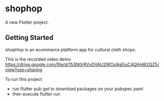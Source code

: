 # shophop

A new Flutter project.

## Getting Started

shopHop is an ecommerce platform app for cultural cloth shops.

This is the recorded video demo
https://drive.google.com/file/d/153N0rRVyDVAU2WCp9gEiuC4QjHd62QZ5/view?usp=sharing

To run this project
  - run flutter pub get to download packages on your pubspec.yaml
  - then execute flutter run
